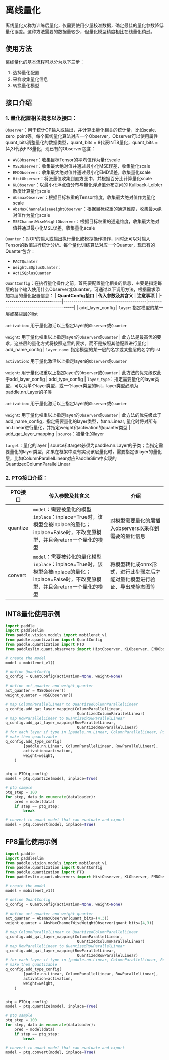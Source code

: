 #  离线量化

离线量化又称为训练后量化，仅需要使用少量校准数据，确定最佳的量化参数降低量化误差。这种方法需要的数据量较少，但量化模型精度相比在线量化稍逊。


## 使用方法

离线量化的基本流程可以分为以下三步：

1. 选择量化配置
2. 采样收集量化信息
3. 转换量化模型

## 接口介绍

### 1. 量化配置相关概念以及接口：

`Observer`：用于统计OP输入或输出，并计算出量化相关的统计量，比如scale、zero_point等。每个离线量化算法对应一个Observer，Observer可以使用属性quant_bits调整量化的数据类型，quant_bits = 8代表INT8量化，quant_bits = (4,3)代表FP8量化，现已有的Observer包含：
- `AVGObserver`：收集目标Tensor的平均值作为量化scale
- `MSEObserver`：收集最大绝对值并通过最小化MSE误差，收集量化scale
- `EMDObserver`：收集最大绝对值并通过最小化EMD误差，收集量化scale
- `HistObserver`：将张量值收集到直方图中，并根据百分比计算量化scale
- `KLObserver`：以最小化浮点值分布与量化浮点值分布之间的 Kullback-Leibler散度计算量化scale
- `AbsmaxObserver`：根据目标权重的Tensor维度，收集最大绝对值作为量化scale
- `AbsMaxChannelWiseWeightObserver`：根据目标权重的通道维度，收集最大绝对值作为量化scale
- `MSEChannelWiseWeightObserver`：根据目标权重的通道维度，收集最大绝对值并通过最小化MSE误差，收集量化scale

`Quanter`：对OP的输入或输出执行量化或模拟操作操作，同时还可以对输入Tensor的数值进行统计分析。每个量化训练算法对应一个Quanter，现已有的Quanter包含：
- `PACTQuanter`
- `WeightLSQplusQuanter`：
- `ActLSQplusQuanter`

`QuantConfig`：在执行量化操作之前，首先要配置量化相关的信息，主要是指定每层的各个输入使用什么Observer或Quanter。可通过以下调用方法，根据需求添加每层的量化配置信息：
| **QuantConfig接口**  | **传入参数及其含义**                              | **注意事项**                              |
|-----------------------------|-----------------------------------------|-----------------------------------------|
| add_layer_config | `layer`: 指定模型的某一层或某些层的list<br><br>`activation`: 用于量化激活以上指定layer的`Observer`或`Quanter` <br><br> `weight`: 用于量化权重以上指定layer的`Observer`或`Quanter` | 此方法是最高优的要求，这些层的量化方式将按照这里的要求，而不是按照其他配置进行量化
| add_name_config | `layer_name`: 指定模型的某一层的名字或某些层的名字的list <br><br> `activation`: 用于量化激活以上指定layer的`Observer`或`Quanter` <br><br> `weight`: 用于量化权重以上指定layer的`Observer`或`Quanter` | 此方法的优先级仅此于add_layer_config
| add_type_config | `layer_type`：指定需要量化的layer类型，可以为单个layer类型，或一个layer类型的list，layer类型必须为paddle.nn.Layer的子类 <br><br> `activation`: 用于量化激活以上指定layer的`Observer`或`Quanter` <br><br> `weight`: 用于量化权重以上指定layer的`Observer`或`Quanter` | 此方法的优先级此于add_name_config，指定需要量化的layer类型，如nn.Linear, 量化时将对所有nn.Linear进行量化，并指定weight和activation的quanter类型
| add_qat_layer_mapping | `source`：被量化的layer <br><br> `target`：量化的layer | source和target必须为paddle.nn.Layer的子类；当指定需要量化的layer类型，如果在框架中没有实现该层量化时，需要指定该layer的量化层，比如ColumnParallelLinear对应PaddleSlim中实现的QuantizedColumnParallelLinear

### 2. PTQ接口介绍：
| **PTQ接口**  | **传入参数及其含义**                              | **介绍**                              |
|-----------------------------|-----------------------------------------|-----------------------------------------|
| quantize | `model`：需要被量化的模型 <br> `inplace`：inplace=True时，该模型会被inplace的量化；inplace=False时，不改变原模型，并且会return一个量化的模型 | 对模型需要量化的层插入observers以采样到需要的量化信息
| convert | `model`：需要被转化的量化模型 <br> `inplace`：inplace=True时，该模型会被inplace的量化；inplace=False时，不改变原模型，并且会return一个量化的模型 | 将模型转化成onnx形式，进行此步骤之后才能对量化模型进行验证、导出成静态图等


## INT8量化使用示例
```python
import paddle
import paddleslim
from paddle.vision.models import mobilenet_v1
from paddle.quantization import QuantConfig
from paddle.quantization import PTQ
from paddleslim.quant.observers import HistObserver, KLObserver, EMDObserver, MSEObserver, AVGObserver, MSEChannelWiseWeightObserver, AbsMaxChannelWiseWeightObserver

# create the model
model = mobilenet_v1()

# define QuantConfig
q_config = QuantConfig(activation=None, weight=None)

# define act_quanter and weight_quanter
act_quanter = MSEObserver()
weight_quanter = MSEObserver()

# map ColumnParallelLinear to QuantizedColumnParallelLinear
q_config.add_qat_layer_mapping(ColumnParallelLinear,
                                QuantizedColumnParallelLinear)
# map RowParallelLinear to QuantizedRowParallelLinear
q_config.add_qat_layer_mapping(RowParallelLinear,
                                QuantizedRowParallelLinear)
# for each layer if type in [paddle.nn.Linear, ColumnParallelLinear, RowParallelLinear]
# make them quantizable
q_config.add_type_config(
        [paddle.nn.Linear, ColumnParallelLinear, RowParallelLinear],
        activation=activation,
        weight=weight,
    )


ptq = PTQ(q_config)
model = ptq.quantize(model, inplace=True)

# ptq sample
ptq_step = 100
for step, data in enumerate(dataloader):
    pred = model(data)
    if step == ptq_step:
        break

# convert to quant model that can evaluate and export
model = ptq.convert(model, inplace=True)
```


## FP8量化使用示例
```python
import paddle
import paddleslim
from paddle.vision.models import mobilenet_v1
from paddle.quantization import QuantConfig
from paddle.quantization import PTQ
from paddleslim.quant.observers import HistObserver, KLObserver, EMDObserver, MSEObserver, AVGObserver, MSEChannelWiseWeightObserver, AbsMaxChannelWiseWeightObserver

# create the model
model = mobilenet_v1()

# define QuantConfig
q_config = QuantConfig(activation=None, weight=None)

# define act_quanter and weight_quanter
act_quanter = AbsmaxObserver(quant_bits=(4,3))
weight_quanter = AbsMaxChannelWiseWeightObserver(quant_bits=(4,3))

# map ColumnParallelLinear to QuantizedColumnParallelLinear
q_config.add_qat_layer_mapping(ColumnParallelLinear,
                                QuantizedColumnParallelLinear)
# map RowParallelLinear to QuantizedRowParallelLinear
q_config.add_qat_layer_mapping(RowParallelLinear,
                                QuantizedRowParallelLinear)
# for each layer if type in [paddle.nn.Linear, ColumnParallelLinear, RowParallelLinear]
# make them quantizable
q_config.add_type_config(
        [paddle.nn.Linear, ColumnParallelLinear, RowParallelLinear],
        activation=activation,
        weight=weight,
    )


ptq = PTQ(q_config)
model = ptq.quantize(model, inplace=True)

# ptq sample
ptq_step = 100
for step, data in enumerate(dataloader):
    pred = model(data)
    if step == ptq_step:
        break

# convert to quant model that can evaluate and export
model = ptq.convert(model, inplace=True)
```